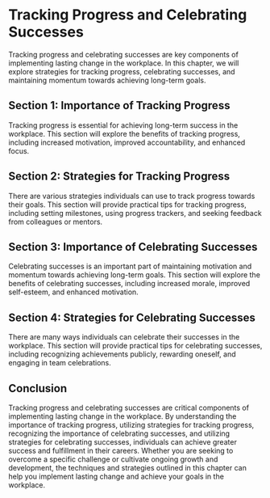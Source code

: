Tracking Progress and Celebrating Successes
=====================================================================================================

Tracking progress and celebrating successes are key components of implementing lasting change in the workplace. In this chapter, we will explore strategies for tracking progress, celebrating successes, and maintaining momentum towards achieving long-term goals.

Section 1: Importance of Tracking Progress
------------------------------------------

Tracking progress is essential for achieving long-term success in the workplace. This section will explore the benefits of tracking progress, including increased motivation, improved accountability, and enhanced focus.

Section 2: Strategies for Tracking Progress
-------------------------------------------

There are various strategies individuals can use to track progress towards their goals. This section will provide practical tips for tracking progress, including setting milestones, using progress trackers, and seeking feedback from colleagues or mentors.

Section 3: Importance of Celebrating Successes
----------------------------------------------

Celebrating successes is an important part of maintaining motivation and momentum towards achieving long-term goals. This section will explore the benefits of celebrating successes, including increased morale, improved self-esteem, and enhanced motivation.

Section 4: Strategies for Celebrating Successes
-----------------------------------------------

There are many ways individuals can celebrate their successes in the workplace. This section will provide practical tips for celebrating successes, including recognizing achievements publicly, rewarding oneself, and engaging in team celebrations.

Conclusion
----------

Tracking progress and celebrating successes are critical components of implementing lasting change in the workplace. By understanding the importance of tracking progress, utilizing strategies for tracking progress, recognizing the importance of celebrating successes, and utilizing strategies for celebrating successes, individuals can achieve greater success and fulfillment in their careers. Whether you are seeking to overcome a specific challenge or cultivate ongoing growth and development, the techniques and strategies outlined in this chapter can help you implement lasting change and achieve your goals in the workplace.
